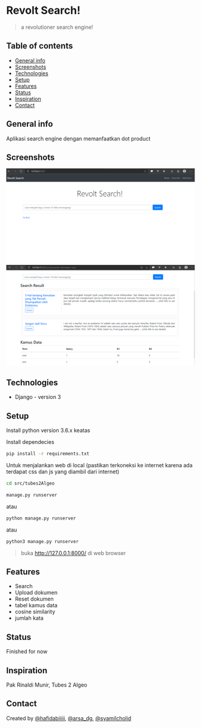 # Revolt Search!
> a revolutioner search engine!

## Table of contents
* [General info](#general-info)
* [Screenshots](#screenshots)
* [Technologies](#technologies)
* [Setup](#setup)
* [Features](#features)
* [Status](#status)
* [Inspiration](#inspiration)
* [Contact](#contact)

## General info
Aplikasi search engine dengan memanfaatkan dot product

## Screenshots
![Example screenshot](./src/tubes2Algeo/static/img/home.png)
![Example screenshot2](./src/tubes2Algeo/static/img/hasil-search.png)

## Technologies
* Django - version 3

## Setup
Install python version 3.6.x keatas

Install dependecies
```bash
pip install -r requirements.txt
```

Untuk menjalankan web di local (pastikan terkoneksi ke internet karena ada terdapat css dan js yang diambil dari internet)
``` bash
cd src/tubes2Algeo
```
``` bash
manage.py runserver
```
atau
``` bash
python manage.py runserver
```
atau
``` bash
python3 manage.py runserver
```
> buka http://127.0.0.1:8000/ di web browser

## Features
* Search
* Upload dokumen
* Reset dokumen
* tabel kamus data
* cosine similarity
* jumlah kata

## Status
Finished for now

## Inspiration
Pak Rinaldi Munir, Tubes 2 Algeo

## Contact
Created by [@hafidabiiiii](https://www.instagram.com/hafidabiiiii/), [@arsa_dg](https://www.instagram.com/arsa_dg/), [@syamilcholid](https://www.instagram.com/syamilcholid/)
